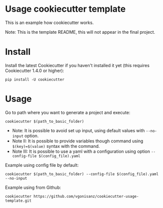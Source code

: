 # Usage cookiecutter template

This is an example how cookiecutter works.

Note: This is the template README, this will not appear in the final project.

# Install

Install the latest Cookiecutter if you haven't installed it yet (this requires Cookiecutter 1.4.0 or higher):

```
pip install -U cookiecutter
```

# Usage

Go to path where you want to generate a project and execute:

```
cookiecutter $(path_to_basic_folder)
```

* Note: It is possible to avoid set up input, using default values with ```--no-input``` option.
* Note II: It is possible to provide variables though command using ```$(key)=$(value)``` syntax with the command.
* Note III: It is possible to use a yaml with a configuration using option ```--config-file $(config_file).yaml```

Example using config file by default:

```
cookiecutter $(path_to_basic_folder) --config-file $(config_file).yaml --no-input
```

Example using from Github:

```
cookiecutter https://github.com/vgonisanz/cookiecutter-usage-template.git
```
